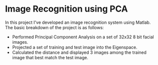 # Image Recognition using PCA

In this project I've developed an image recognition system using Matlab. The basic breakdown of the project is as follows:
* Performed Principal Component Analysis on a set of 32x32 8 bit facial images.
* Projected a set of training and test image into the Eigenspace.
* Calculated the distance and displayed 3 images among the trained image that best match the test image.
